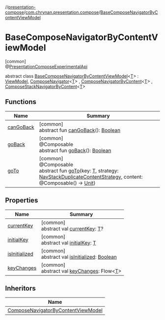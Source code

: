 //[presentation-compose](../../../index.md)/[com.chrynan.presentation.compose](../index.md)/[BaseComposeNavigatorByContentViewModel](index.md)

# BaseComposeNavigatorByContentViewModel

[common]\
@[PresentationComposeExperimentalApi](../-presentation-compose-experimental-api/index.md)

abstract class [BaseComposeNavigatorByContentViewModel](index.md)&lt;[T](index.md)&gt; : [ViewModel](../-view-model/index.md), [ComposeNavigator](../-compose-navigator/index.md)&lt;[T](index.md)&gt; , [ComposeNavigatorByContent](../-compose-navigator-by-content/index.md)&lt;[T](index.md)&gt; , [ComposeStackNavigatorByContent](../-compose-stack-navigator-by-content/index.md)&lt;[T](index.md)&gt;

## Functions

| Name | Summary |
|---|---|
| [canGoBack](../-compose-stack-navigator/can-go-back.md) | [common]<br>abstract fun [canGoBack](../-compose-stack-navigator/can-go-back.md)(): [Boolean](https://kotlinlang.org/api/latest/jvm/stdlib/kotlin/-boolean/index.html) |
| [goBack](../-compose-stack-navigator-by-content/go-back.md) | [common]<br>@Composable<br>abstract fun [goBack](../-compose-stack-navigator-by-content/go-back.md)(): [Boolean](https://kotlinlang.org/api/latest/jvm/stdlib/kotlin/-boolean/index.html) |
| [goTo](../-compose-navigator-by-content/go-to.md) | [common]<br>@Composable<br>abstract fun [goTo](../-compose-navigator-by-content/go-to.md)(key: [T](index.md), strategy: [NavStackDuplicateContentStrategy](../-nav-stack-duplicate-content-strategy/index.md), content: @Composable() -&gt; [Unit](https://kotlinlang.org/api/latest/jvm/stdlib/kotlin/-unit/index.html)) |

## Properties

| Name | Summary |
|---|---|
| [currentKey](../-compose-navigator/current-key.md) | [common]<br>abstract val [currentKey](../-compose-navigator/current-key.md): [T](index.md)? |
| [initialKey](../-compose-navigator/initial-key.md) | [common]<br>abstract val [initialKey](../-compose-navigator/initial-key.md): [T](index.md) |
| [isInitialized](../-compose-navigator/is-initialized.md) | [common]<br>abstract val [isInitialized](../-compose-navigator/is-initialized.md): [Boolean](https://kotlinlang.org/api/latest/jvm/stdlib/kotlin/-boolean/index.html) |
| [keyChanges](../-compose-navigator/key-changes.md) | [common]<br>abstract val [keyChanges](../-compose-navigator/key-changes.md): Flow&lt;[T](index.md)&gt; |

## Inheritors

| Name |
|---|
| [ComposeNavigatorByContentViewModel](../-compose-navigator-by-content-view-model/index.md) |
